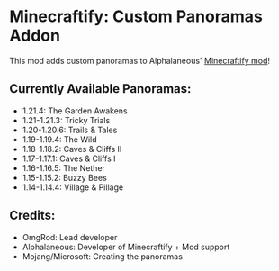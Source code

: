 # Minecraftify: Custom Panoramas Addon

This mod adds custom panoramas to Alphalaneous' [Minecraftify mod](mod:zalphalaneous.minecraft)!

## Currently Available Panoramas:

- 1.21.4: The Garden Awakens
- 1.21-1.21.3: Tricky Trials
- 1.20-1.20.6: Trails & Tales
- 1.19-1.19.4: The Wild
- 1.18-1.18.2: Caves & Cliffs II
- 1.17-1.17.1: Caves & Cliffs I
- 1.16-1.16.5: The Nether
- 1.15-1.15.2: Buzzy Bees
- 1.14-1.14.4: Village & Pillage

## Credits:

- OmgRod: Lead developer
- Alphalaneous: Developer of Minecraftify + Mod support
- Mojang/Microsoft: Creating the panoramas